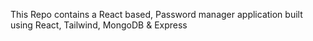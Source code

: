 This Repo contains a React based, Password manager application built using React, Tailwind, MongoDB & Express

